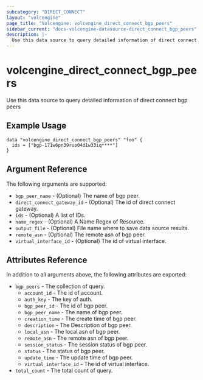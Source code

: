 ```yaml
---
subcategory: "DIRECT_CONNECT"
layout: "volcengine"
page_title: "Volcengine: volcengine_direct_connect_bgp_peers"
sidebar_current: "docs-volcengine-datasource-direct_connect_bgp_peers"
description: |-
  Use this data source to query detailed information of direct connect bgp peers
---
```

# volcengine_direct_connect_bgp_peers
Use this data source to query detailed information of direct connect bgp peers
## Example Usage
```hcl
data "volcengine_direct_connect_bgp_peers" "foo" {
  ids = ["bgp-171w6pn39ruo04d1w33iq****"]
}
```
## Argument Reference
The following arguments are supported:
* `bgp_peer_name` - (Optional) The name of bgp peer.
* `direct_connect_gateway_id` - (Optional) The id of direct connect gateway.
* `ids` - (Optional) A list of IDs.
* `name_regex` - (Optional) A Name Regex of Resource.
* `output_file` - (Optional) File name where to save data source results.
* `remote_asn` - (Optional) The remote asn of bgp peer.
* `virtual_interface_id` - (Optional) The id of virtual interface.

## Attributes Reference
In addition to all arguments above, the following attributes are exported:
* `bgp_peers` - The collection of query.
    * `account_id` - The id of account.
    * `auth_key` - The key of auth.
    * `bgp_peer_id` - The id of bgp peer.
    * `bgp_peer_name` - The name of bgp peer.
    * `creation_time` - The create time of bgp peer.
    * `description` - The Description of bgp peer.
    * `local_asn` - The local asn of bgp peer.
    * `remote_asn` - The remote asn of bgp peer.
    * `session_status` - The session status of bgp peer.
    * `status` - The status of bgp peer.
    * `update_time` - The update time of bgp peer.
    * `virtual_interface_id` - The id of virtual interface.
* `total_count` - The total count of query.


